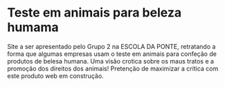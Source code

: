 # Teste em animais para beleza humama 
Site a ser apresentado pelo Grupo 2 na ESCOLA DA PONTE, retratando a forma que algumas empresas usam o teste em animais para confeção de produtos de belesa humana.
Uma visão crotica sobre os maus tratos e a promoção dos direitos dos animais!
Pretenção de maximizar a crítica com este produto web em construção.
